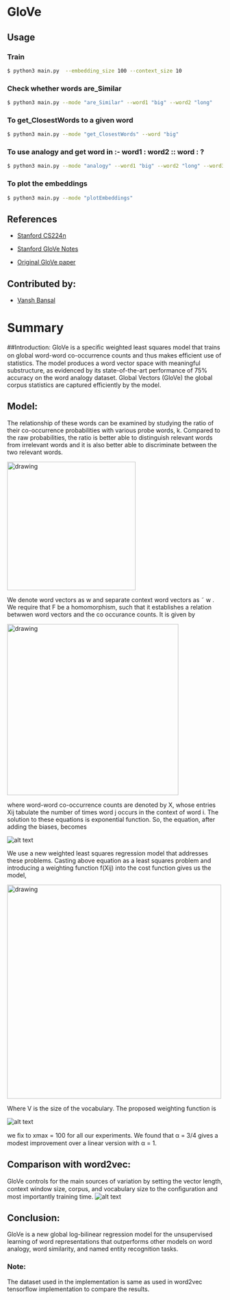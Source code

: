 # GloVe

## Usage
### Train
```bash
$ python3 main.py  --embedding_size 100 --context_size 10
```
### Check whether words are_Similar
```bash 
$ python3 main.py --mode "are_Similar" --word1 "big" --word2 "long"
```
### To get_ClosestWords to a given word
```bash
$ python3 main.py --mode "get_ClosestWords" --word "big"
```
### To use analogy and get word in :- word1 : word2 :: word : ?
```bash
$ python3 main.py --mode "analogy" --word1 "big" --word2 "long" --word3 "small"
```
### To plot the embeddings
```bash
$ python3 main.py --mode "plotEmbeddings"
```
## References
* [Stanford CS224n](http://web.stanford.edu/class/cs224n/)
* [Stanford GloVe Notes](http://web.stanford.edu/class/cs224n/readings/cs224n-2019-notes02-wordvecs2.pdf)

* [Original GloVe paper](https://nlp.stanford.edu/pubs/glove.pdf)

## Contributed by:
* [Vansh Bansal](https://github.com/vanshbansal1505/)

# Summary

##Introduction:
GloVe is a speciﬁc weighted least squares model that trains on global word-word co-occurrence counts and thus makes efﬁcient use of statistics. The model produces a word vector space with meaningful substructure, as evidenced by its state-of-the-art performance of 75% accuracy on the word analogy dataset. Global Vectors (GloVe) the global corpus statistics are captured efficiently by the model.

## Model:
The relationship of these words can be examined by studying the ratio of their co-occurrence probabilities with various probe words, k. Compared to the raw probabilities, the ratio is better able to distinguish relevant words from irrelevant words and it is also better able to discriminate between the two relevant words.

<img src="https://img.sciencewal.com/img/machine-learning/emnlp-what-is-glove-partiii.png" alt="drawing" width="300"/>

We denote word vectors as w and separate context word vectors as ˜ w .
We require that F be a homomorphism, such that it establishes a relation betwwen word vectors and the co occurance counts.
It is given by

<img src="https://img.sciencewal.com/img/machine-learning/emnlp-what-is-glove-partiii-4.png" alt="drawing" width="400"/>

where word-word co-occurrence counts are denoted by X, whose entries Xij tabulate the number of times word j occurs in the context of word i.
The solution to these equations is exponential function. So, the equation, after adding the biases, becomes
 
 ![alt text](https://miro.medium.com/max/1400/1*AvJeMckcvOhJX0IGVVcZbg.jpeg)

We use a new weighted least squares regression model that addresses these problems. Casting above equation as a least squares problem and introducing a weighting function f(Xij) into the cost function gives us the model,

<img src="https://miro.medium.com/max/1224/1*oDcCpHSK7-Lt06zoW4NPMA.png" alt="drawing" width="500"/>
 
Where V is the size of the vocabulary.
The proposed weighting function is

 ![alt text](https://miro.medium.com/max/656/0*AZsJlwIghrdhD7c4)

we ﬁx to xmax = 100 for all our experiments. We found that α = 3/4 gives a modest improvement over a linear version with α = 1.

## Comparison with word2vec:
GloVe controls for the main sources of variation by setting the vector length, context window size, corpus, and vocabulary size to the conﬁguration and most importantly training time.
![alt text](https://adriancolyer.files.wordpress.com/2016/04/glove-vs-word2vec.png?w=656&zoom=2)

## Conclusion:
GloVe is a new global log-bilinear regression model for the unsupervised learning of word representations that outperforms other models on word analogy, word similarity, and named entity recognition tasks.

### Note:
The dataset used in the implementation is same as used in word2vec tensorflow implementation to compare the results.

